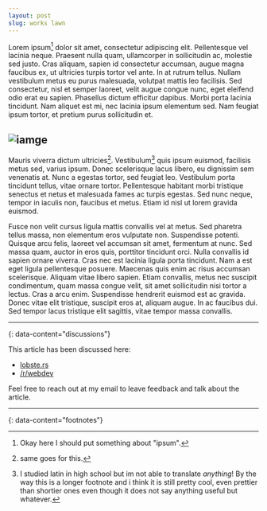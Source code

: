 ```yaml
---
layout: post
slug: works lawn
---
```


Lorem ipsum[^1] dolor sit amet, consectetur adipiscing elit. Pellentesque vel lacinia neque. Praesent nulla quam, ullamcorper in sollicitudin ac, molestie sed justo. Cras aliquam, sapien id consectetur accumsan, augue magna faucibus ex, ut ultricies turpis tortor vel ante. In at rutrum tellus. Nullam vestibulum metus eu purus malesuada, volutpat mattis leo facilisis. Sed consectetur, nisl et semper laoreet, velit augue congue nunc, eget eleifend odio erat eu sapien. Phasellus dictum efficitur dapibus. Morbi porta lacinia tincidunt. Nam aliquet est mi, nec lacinia ipsum elementum sed. Nam feugiat ipsum tortor, et pretium purus sollicitudin et.

![iamge](https://jinyanan.com/main/files\works\lawn100m-web\2023草地100m-lawn100m-01.webp)
---

Mauris viverra dictum ultricies[^2]. Vestibulum[^3] quis ipsum euismod, facilisis metus sed, varius ipsum. Donec scelerisque lacus libero, eu dignissim sem venenatis at. Nunc a egestas tortor, sed feugiat leo. Vestibulum porta tincidunt tellus, vitae ornare tortor. Pellentesque habitant morbi tristique senectus et netus et malesuada fames ac turpis egestas. Sed nunc neque, tempor in iaculis non, faucibus et metus. Etiam id nisl ut lorem gravida euismod.

Fusce non velit cursus ligula mattis convallis vel at metus. Sed pharetra tellus massa, non elementum eros vulputate non. Suspendisse potenti. Quisque arcu felis, laoreet vel accumsan sit amet, fermentum at nunc. Sed massa quam, auctor in eros quis, porttitor tincidunt orci. Nulla convallis id sapien ornare viverra. Cras nec est lacinia ligula porta tincidunt. Nam a est eget ligula pellentesque posuere. Maecenas quis enim ac risus accumsan scelerisque. Aliquam vitae libero sapien. Etiam convallis, metus nec suscipit condimentum, quam massa congue velit, sit amet sollicitudin nisi tortor a lectus. Cras a arcu enim. Suspendisse hendrerit euismod est ac gravida. Donec vitae elit tristique, suscipit eros at, aliquam augue. In ac faucibus dui. Sed tempor lacus tristique elit sagittis, vitae tempor massa convallis.

---
{: data-content="discussions"}

This article has been discussed here:
- [lobste.rs](#)
- [/r/webdev](#)

Feel free to reach out at my email to leave feedback and talk about the article.

---
{: data-content="footnotes"}

[^1]: Okay here I should put something about "ipsum".
[^2]: same goes for this.
[^3]: I studied latin in high school but im not able to translate *anything*! By the way this is a longer footnote and i think it is still pretty cool, even prettier than shortier ones even though it does not say anything useful but whatever.